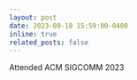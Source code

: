```yaml
---
layout: post
date: 2023-09-10 15:59:00-0400
inline: true
related_posts: false
---
```


Attended ACM SIGCOMM 2023
